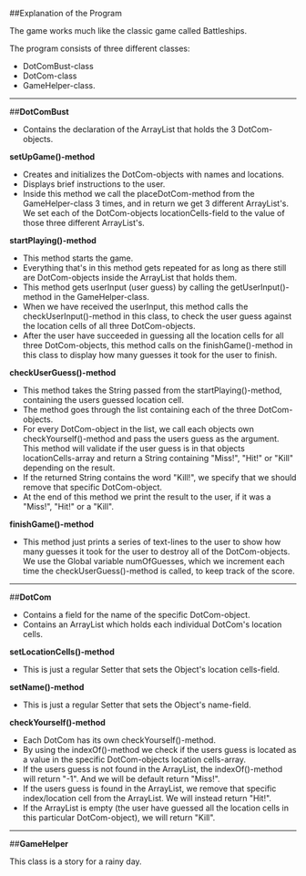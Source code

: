 ##Explanation of the Program

The game works much like the classic game called Battleships.

The program consists of three different classes:

- DotComBust-class
- DotCom-class
- GameHelper-class.

---

##**DotComBust**

- Contains the declaration of the ArrayList that holds the 3 DotCom-objects.  

**setUpGame()-method**
- Creates and initializes the DotCom-objects with names and locations. 
- Displays brief instructions to the user. 
- Inside this method we call the placeDotCom-method from the GameHelper-class 3 times, and in return we get 3 different ArrayList's. We set each of the DotCom-objects locationCells-field to the value of those three different ArrayList's.   


**startPlaying()-method**

- This method starts the game. 
- Everything that's in this method gets repeated for as long as there still are DotCom-objects inside the ArrayList that holds them.
- This method gets userInput (user guess) by calling the getUserInput()-method in the GameHelper-class. 
- When we have received the userInput, this method calls the checkUserInput()-method in this class, to check the user guess against the location cells of all three DotCom-objects. 
- After the user have succeeded in guessing all the location cells for all three DotCom-objects, this method calls on the finishGame()-method in this class to display how many guesses it took for the user to finish.

**checkUserGuess()-method**

- This method takes the String passed from the startPlaying()-method, containing the users guessed location cell.
- The method goes through the list containing each of the three DotCom-objects. 
- For every DotCom-object in the list, we call each objects own checkYourself()-method and pass the users guess as the argument. This method will validate if the user guess is in that objects locationCells-array and return a String containing "Miss!", "Hit!" or "Kill" depending on the result. 
- If the returned String contains the word "Kill!", we specify that we should remove that specific DotCom-object. 
- At the end of this method we print the result to the user, if it was a "Miss!", "Hit!" or a "Kill".

**finishGame()-method**

- This method just prints a series of text-lines to the user to show how many guesses it took for the user to destroy all of the DotCom-objects. We use the Global variable numOfGuesses, which we increment each time the checkUserGuess()-method is called, to keep track of the score. 


---

##**DotCom**

- Contains a field for the name of the specific DotCom-object.
- Contains an ArrayList which holds each individual DotCom's location cells.

**setLocationCells()-method**

- This is just a regular Setter that sets the Object's location cells-field.

**setName()-method**

- This is just a regular Setter that sets the Object's name-field.

**checkYourself()-method**

- Each DotCom has its own checkYourself()-method.
- By using the indexOf()-method we check if the users guess is located as a value in the specific DotCom-objects location cells-array.
- If the users guess is not found in the ArrayList, the indexOf()-method will return "-1". And we will be default return "Miss!".
- If the users guess is found in the ArrayList, we remove that specific index/location cell from the ArrayList. We will instead return "Hit!".
- If the ArrayList is empty (the user have guessed all the location cells in this particular DotCom-object), we will return "Kill".



---

##**GameHelper**

This class is a story for a rainy day. 
